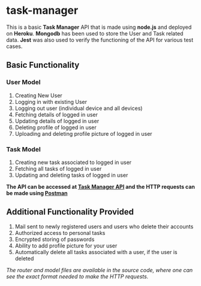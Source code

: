 # task-manager
This is a basic **Task Manager** API that is made using **node.js** and deployed on **Heroku**. **Mongodb** has been used to store the User and Task related data. **Jest** was also used to verify the functioning of the API for various test cases.

## **Basic Functionality**

### User Model
1. Creating New User
2. Logging in with existing User
3. Logging out user (individual device and all devices)
4. Fetching details of logged in user
5. Updating details of logged in user
6. Deleting profile of logged in user
7. Uploading and deleting profile picture of logged in user

### Task Model
1. Creating new task associated to logged in user
2. Fetching all tasks of logged in user
3. Updating and deleting tasks of logged in user

**The API can be accessed at [Task Manager API](https://task-manager-nj.herokuapp.com) and the HTTP requests can be made using [Postman](https://www.postman.com/)**


## **Additional Functionality Provided**
1. Mail sent to newly registered users and users who delete their accounts
2. Authorized access to personal tasks
3. Encrypted storing of passwords
4. Ability to add profile picture for your user
5. Automatically delete all tasks associated with a user, if the user is deleted

_The router and model files are available in the source code, where one can see the exact format needed to make the HTTP requests._ 
